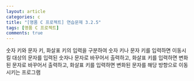 ```yaml
---
layout: article
categories: c
title: "[명품 C 프로젝트] 연습문제 3.2.5"
tags: [명품 C 프로젝트]
comments: true
---
```


숫자 키와 문자 키, 화살표 키의 입력을 구분하여 숫자 키나 문자 키를 입력하면 이동시킬 대상의 문자를 입력된 숫자나 문자로 바꾸어서 출력하고, 화살표 키를 입력하면 변화된 문자로 바꾸어서 출력하고, 화살표 키를 입력하면 변화된 문자를 해당 방향으로 이동시키는 프로그램

<script src="https://gist.github.com/junbly/b3c6a3814a5a7a88194e7e4adc2676fd.js"></script>
